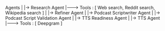 Agents
|
|-> Research Agent
|---> Tools : [ Web search, Reddit search, Wikipedia search ]
|
|-> Refiner Agent
|
|-> Podcast Scriptwriter Agent
|
|-> Podcast Script Validation Agent
|
|-> TTS Readiness Agent
|
|-> TTS Agent
|---> Tools : [ Deepgram ]